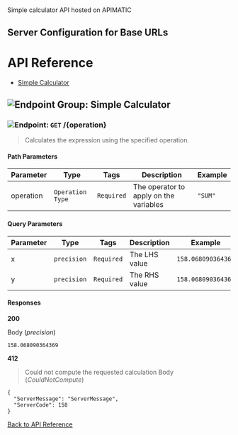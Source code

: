 # 

Simple calculator API hosted on APIMATIC



## Server Configuration for Base URLs







# <a name="api_reference"></a>API Reference

* [Simple Calculator](#simple_calculator)

## <a name="simple_calculator"></a>![Endpoint Group: ](https://apidocs.io/img/class.png "Simple Calculator") Simple Calculator


### <a name="calculate"></a>![Endpoint: ](https://apidocs.io/img/method.png "Calculate") `GET` /{operation}

> Calculates the expression using the specified operation.



#### Path Parameters
| Parameter | Type | Tags | Description | Example |
|-----------|------| ---- |-------------| ------- |
| operation | `Operation Type` |  ``` Required ```  | The operator to apply on the variables | `"SUM"` | 

#### Query Parameters
| Parameter | Type | Tags | Description | Example |
|-----------|------| ---- |-------------| ------- |
| x | `precision` |  ``` Required ```  | The LHS value | `158.068090364369` | 
| y | `precision` |  ``` Required ```  | The RHS value | `158.068090364369` | 

#### Responses
**200** 

Body (_precision_) 
```
158.068090364369
```


**412** 

> Could not compute the requested calculation
Body (_CouldNotCompute_) 
```
{
  "ServerMessage": "ServerMessage",
  "ServerCode": 158
}
```


[Back to API Reference](#api_reference)

